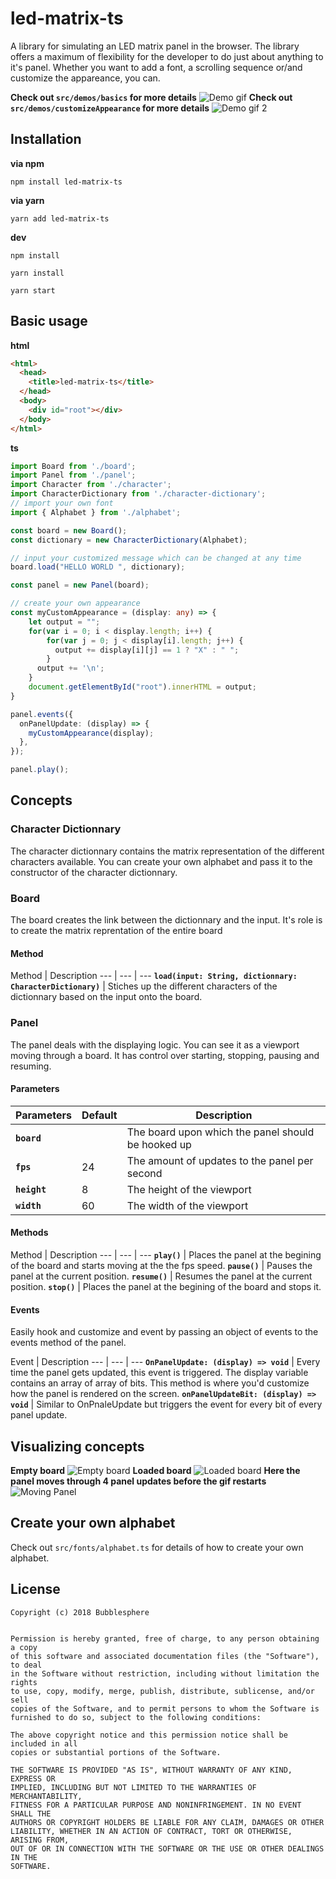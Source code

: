 # led-matrix-ts
A library for simulating an LED matrix panel in the browser. The library offers a maximum of flexibility for the developer to do just about anything to it's panel. Whether you want to add a font, a scrolling sequence or/and customize the appareance, you can.

**Check out `src/demos/basics` for more details**
![Demo gif](https://i.imgur.com/bT8uZPN.gif)
**Check out `src/demos/customizeAppearance` for more details**
![Demo gif 2](https://i.imgur.com/08NQXUR.gif)

## Installation
**via npm**

`npm install led-matrix-ts`

**via yarn**

`yarn add led-matrix-ts`

**dev**

`npm install`

`yarn install`

`yarn start`


## Basic usage

**html**

```html
<html>
  <head>
    <title>led-matrix-ts</title>
  </head>
  <body>
    <div id="root"></div>
  </body>
</html>
```

**ts**


```typescript
import Board from './board';
import Panel from './panel';
import Character from './character';
import CharacterDictionary from './character-dictionary';
// import your own font
import { Alphabet } from './alphabet';

const board = new Board();
const dictionary = new CharacterDictionary(Alphabet);

// input your customized message which can be changed at any time
board.load("HELLO WORLD ", dictionary);

const panel = new Panel(board);

// create your own appearance
const myCustomAppearance = (display: any) => {
    let output = "";
    for(var i = 0; i < display.length; i++) {
        for(var j = 0; j < display[i].length; j++) {
          output += display[i][j] == 1 ? "X" : " ";
        }
      output += '\n';
    }
    document.getElementById("root").innerHTML = output; 
}

panel.events({
  onPanelUpdate: (display) => { 
    myCustomAppearance(display);
  },
});

panel.play();
```

## Concepts
### Character Dictionnary
The character dictionnary contains the matrix representation of the different characters available. You can create your own alphabet and pass it to the constructor of the character dictionnary.
### Board
The board creates the link between the dictionnary and the input. It's role is to create the matrix reprentation of the entire board

#### Method
Method | Description
--- | --- | ---
**`load(input: String, dictionnary: CharacterDictionary)`** | Stiches up the different characters of the dictionnary based on the input onto the board.


### Panel
The panel deals with the displaying logic. You can see it as a viewport moving through a board. It has control over starting, stopping, pausing and resuming.



#### Parameters
Parameters | Default | Description 
--- | --- | ---
**`board`** |  | The board upon which the panel should be hooked up
**`fps`** | 24 | The amount of updates to the panel per second
**`height`** | 8 | The height of the viewport
**`width`** | 60 | The width of the viewport

#### Methods
Method | Description
--- | --- | ---
**`play()`** | Places the panel at the begining of the board and starts moving at the the fps speed.
**`pause()`** | Pauses the panel at the current position.
**`resume()`** | Resumes the panel at the current position.
**`stop()`** | Places the panel at the begining of the board and stops it.

#### Events 
Easily hook and customize and event by passing an object of events to the events method of the panel.

Event | Description
--- | --- | ---
**`OnPanelUpdate: (display) => void`** | Every time the panel gets updated, this event is triggered. The display variable contains an array of array of bits. This method is where you'd customize how the panel is rendered on the screen.
**`onPanelUpdateBit: (display) => void`** | Similar to OnPnaleUpdate but triggers the event for every bit of every panel update.

## Visualizing concepts
**Empty board**
![Empty board](https://i.imgur.com/GTP4tFm.png)
**Loaded board**
![Loaded board](https://i.imgur.com/cQbTJzz.png)
**Here the panel moves through 4 panel updates before the gif restarts**
![Moving Panel](https://i.imgur.com/8irA5GI.gif)

## Create your own alphabet
Check out `src/fonts/alphabet.ts` for details of how to create your own alphabet.

## License
```
Copyright (c) 2018 Bubblesphere


Permission is hereby granted, free of charge, to any person obtaining a copy
of this software and associated documentation files (the "Software"), to deal
in the Software without restriction, including without limitation the rights
to use, copy, modify, merge, publish, distribute, sublicense, and/or sell
copies of the Software, and to permit persons to whom the Software is
furnished to do so, subject to the following conditions:

The above copyright notice and this permission notice shall be included in all
copies or substantial portions of the Software.

THE SOFTWARE IS PROVIDED "AS IS", WITHOUT WARRANTY OF ANY KIND, EXPRESS OR
IMPLIED, INCLUDING BUT NOT LIMITED TO THE WARRANTIES OF MERCHANTABILITY,
FITNESS FOR A PARTICULAR PURPOSE AND NONINFRINGEMENT. IN NO EVENT SHALL THE
AUTHORS OR COPYRIGHT HOLDERS BE LIABLE FOR ANY CLAIM, DAMAGES OR OTHER
LIABILITY, WHETHER IN AN ACTION OF CONTRACT, TORT OR OTHERWISE, ARISING FROM,
OUT OF OR IN CONNECTION WITH THE SOFTWARE OR THE USE OR OTHER DEALINGS IN THE
SOFTWARE.
```
